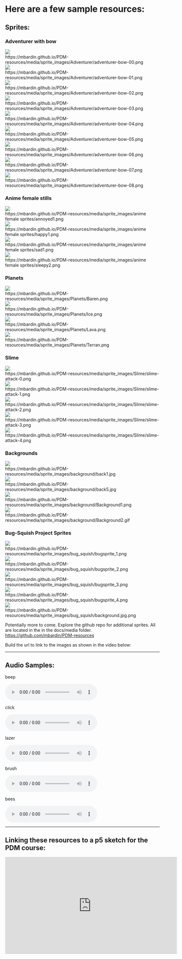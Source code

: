 # Here are a few sample resources:

## Sprites:

### Adventurer with bow

<img src="sprite_images/Adventurer/adventurer-bow-00.png"/>
<div> </div>
https://mbardin.github.io/PDM-resources/media/sprite_images/Adventurer/adventurer-bow-00.png
<div> </div>
<img src="sprite_images/Adventurer/adventurer-bow-01.png"/>
<div> </div>
https://mbardin.github.io/PDM-resources/media/sprite_images/Adventurer/adventurer-bow-01.png
<div> </div>
<img src="sprite_images/Adventurer/adventurer-bow-02.png"/>
<div> </div>
https://mbardin.github.io/PDM-resources/media/sprite_images/Adventurer/adventurer-bow-02.png
<div> </div>
<img src="sprite_images/Adventurer/adventurer-bow-03.png"/>
<div> </div>
https://mbardin.github.io/PDM-resources/media/sprite_images/Adventurer/adventurer-bow-03.png
<div> </div>
<img src="sprite_images/Adventurer/adventurer-bow-04.png"/>
<div> </div>
https://mbardin.github.io/PDM-resources/media/sprite_images/Adventurer/adventurer-bow-04.png
<div> </div>
<img src="sprite_images/Adventurer/adventurer-bow-05.png"/>
<div> </div>
https://mbardin.github.io/PDM-resources/media/sprite_images/Adventurer/adventurer-bow-05.png
<div> </div>
<img src="sprite_images/Adventurer/adventurer-bow-06.png"/>
<div> </div>
https://mbardin.github.io/PDM-resources/media/sprite_images/Adventurer/adventurer-bow-06.png
<div> </div>
<img src="sprite_images/Adventurer/adventurer-bow-07.png"/>
<div> </div>
https://mbardin.github.io/PDM-resources/media/sprite_images/Adventurer/adventurer-bow-07.png
<div> </div>
<img src="sprite_images/Adventurer/adventurer-bow-08.png"/>
<div> </div>
https://mbardin.github.io/PDM-resources/media/sprite_images/Adventurer/adventurer-bow-08.png
<div> </div>

### Anime female stills

<img src="sprite_images/anime female sprites/annoyed1.png"/>
<div> </div>
https://mbardin.github.io/PDM-resources/media/sprite_images/anime female sprites/annoyed1.png
<div> </div>
<img src="sprite_images/anime female sprites/happy1.png"/>
<div> </div>
https://mbardin.github.io/PDM-resources/media/sprite_images/anime female sprites/happy1.png
<div> </div>
<img src="sprite_images/anime female sprites/sad1.png"/>
<div> </div>
https://mbardin.github.io/PDM-resources/media/sprite_images/anime female sprites/sad1.png
<div> </div>
<img src="sprite_images/anime female sprites/sleepy2.png"/>
<div> </div>
https://mbardin.github.io/PDM-resources/media/sprite_images/anime female sprites/sleepy2.png
<div> </div>

### Planets

<img src="sprite_images/Planets/Baren.png"/>
<div> </div>
https://mbardin.github.io/PDM-resources/media/sprite_images/Planets/Baren.png
<div> </div>
<img src="sprite_images/Planets/Ice.png"/>
<div> </div>
https://mbardin.github.io/PDM-resources/media/sprite_images/Planets/Ice.png
<div> </div>
<img src="sprite_images/Planets/Lava.png"/>
<div> </div>
https://mbardin.github.io/PDM-resources/media/sprite_images/Planets/Lava.png
<div> </div>
<img src="sprite_images/Planets/Terran.png"/>
<div> </div>
https://mbardin.github.io/PDM-resources/media/sprite_images/Planets/Terran.png
<div> </div>

### Slime

<img src="sprite_images/Slime/slime-attack-0.png"/>
<div> </div>
https://mbardin.github.io/PDM-resources/media/sprite_images/Slime/slime-attack-0.png
<div> </div>
<img src="sprite_images/Slime/slime-attack-1.png"/>
<div> </div>
https://mbardin.github.io/PDM-resources/media/sprite_images/Slime/slime-attack-1.png
<div> </div>
<img src="sprite_images/Slime/slime-attack-2.png"/>
<div> </div>
https://mbardin.github.io/PDM-resources/media/sprite_images/Slime/slime-attack-2.png
<div> </div>
<img src="sprite_images/Slime/slime-attack-3.png"/>
<div> </div>
https://mbardin.github.io/PDM-resources/media/sprite_images/Slime/slime-attack-3.png
<div> </div>
<img src="sprite_images/Slime/slime-attack-4.png"/>
<div> </div>
https://mbardin.github.io/PDM-resources/media/sprite_images/Slime/slime-attack-4.png
<div> </div>

### Backgrounds

<img src="sprite_images/background/back2.jpg"/>
<div> </div>
https://mbardin.github.io/PDM-resources/media/sprite_images/background/back1.jpg
<div> </div>
<img src="sprite_images/background/back5.jpg"/>
<div> </div>
https://mbardin.github.io/PDM-resources/media/sprite_images/background/back5.jpg
<div> </div>
<img src="sprite_images/background/Background1.png"/>
<div> </div>
https://mbardin.github.io/PDM-resources/media/sprite_images/background/Background1.png
<div> </div>
<img src="sprite_images/background/Background2.gif"/>
<div> </div>
https://mbardin.github.io/PDM-resources/media/sprite_images/background/Background2.gif
<div> </div>


### Bug-Squish Project Sprites

<img src="sprite_images/bug_squish/bugsprite_1.png"/>
<div> </div>
https://mbardin.github.io/PDM-resources/media/sprite_images/bug_squish/bugsprite_1.png
<div> </div>
<img src="sprite_images/bug_squish/bugsprite_2.png"/>
<div> </div>
https://mbardin.github.io/PDM-resources/media/sprite_images/bug_squish/bugsprite_2.png
<div> </div>
<img src="sprite_images/bug_squish/bugsprite_3.png"/>
<div> </div>
https://mbardin.github.io/PDM-resources/media/sprite_images/bug_squish/bugsprite_3.png
<div> </div>
<img src="sprite_images/bug_squish/bugsprite_4.png"/>
<div> </div>
https://mbardin.github.io/PDM-resources/media/sprite_images/bug_squish/bugsprite_4.png
<div> </div>
<img src="sprite_images/bug_squish/background.jpg"/>
<div> </div>
https://mbardin.github.io/PDM-resources/media/sprite_images/bug_squish/background.jpg.png
<div> </div>


Potentially more to come. Explore the github repo for additional sprites. All are located in the in the docs/media folder. https://github.com/mbardin/PDM-resources

Build the url to link to the images as shown in the video below:

---

## Audio Samples:

beep
<div> </div>
<audio controls src="sound_samples/short_effects/beep4.wav"></audio>
<div> </div>

click
<div> </div>
<audio controls src="sound_samples/short_effects/camera-click-nikon.wav"></audio>
<div> </div>

lazer
<div> </div>
<audio controls src="sound_samples/short_effects/lazercannon.ogg"></audio>
<div> </div>

brush
<div> </div>
<audio controls src="sound_samples/short_effects/paint-brush-07.wav"></audio>
<div> </div>

bees
<div> </div>
<audio controls src="sound_samples/short_effects/Bee.mp3"></audio>
<div> </div>

---

## Linking these resources to a p5 sketch for the PDM course:

<iframe width="560" height="315" src="https://www.youtube.com/embed/5SJTPAeRCbw" frameborder="0" allow="accelerometer; autoplay; clipboard-write; encrypted-media; gyroscope; picture-in-picture" allowfullscreen></iframe>
